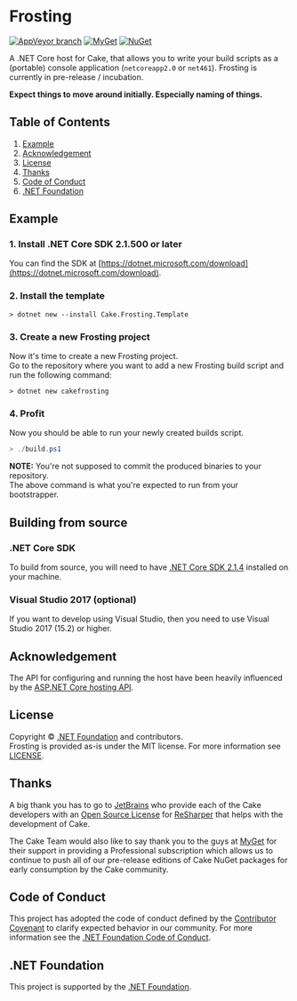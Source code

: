 # Frosting

[![AppVeyor branch](https://img.shields.io/appveyor/ci/cakebuild/frosting/develop.svg)](https://ci.appveyor.com/project/cakebuild/frosting/branch/develop) 
[![MyGet](https://img.shields.io/myget/cake/vpre/Cake.Frosting.svg?label=myget)](https://www.myget.org/feed/cake/package/nuget/Cake.Frosting)
[![NuGet](https://img.shields.io/nuget/v/Cake.Frosting.svg)](https://www.nuget.org/packages/Cake.Frosting)

A .NET Core host for Cake, that allows you to write your build scripts as a 
(portable) console application (`netcoreapp2.0` or `net461`). Frosting is currently 
in pre-release / incubation.

**Expect things to move around initially. Especially naming of things.**

## Table of Contents

1. [Example](https://github.com/cake-build/frosting#example)
2. [Acknowledgement](https://github.com/cake-build/frosting#acknowledgement)
3. [License](https://github.com/cake-build/frosting#license)
4. [Thanks](https://github.com/cake-build/frosting#thanks)
5. [Code of Conduct](https://github.com/cake-build/frosting#code-of-conduct)
6. [.NET Foundation](https://github.com/cake-build/frosting#net-foundation)

## Example

### 1. Install .NET Core SDK 2.1.500 or later

You can find the SDK at [https://dotnet.microsoft.com/download](https://dotnet.microsoft.com/download).

### 2. Install the template

```
> dotnet new --install Cake.Frosting.Template
```

### 3. Create a new Frosting project

Now it's time to create a new Frosting project.  
Go to the repository where you want to add a new Frosting build script and run the following command:

```
> dotnet new cakefrosting
```

### 4. Profit

Now you should be able to run your newly created builds script.  

```powershell
> ./build.ps1
```

**NOTE:** You're not supposed to commit the produced binaries to your repository.  
The above command is what you're expected to run from your bootstrapper.

## Building from source

### .NET Core SDK

To build from source, you will need to have 
[.NET Core SDK 2.1.4](https://dotnet.microsoft.com/download)
installed on your machine.

### Visual Studio 2017 (optional)

If you want to develop using Visual Studio, then you need to use Visual Studio 2017 (15.2) or higher.

## Acknowledgement

The API for configuring and running the host have been heavily influenced by 
the [ASP.NET Core hosting API](https://github.com/aspnet/Hosting).

## License

Copyright © [.NET Foundation](http://dotnetfoundation.org/) and contributors.  
Frosting is provided as-is under the MIT license. For more information see 
[LICENSE](https://github.com/cake-build/frosting/blob/develop/LICENSE).

## Thanks

A big thank you has to go to [JetBrains](https://www.jetbrains.com) who provide 
each of the Cake developers with an 
[Open Source License](https://www.jetbrains.com/support/community/#section=open-source) 
for [ReSharper](https://www.jetbrains.com/resharper/) that helps with the development of Cake.

The Cake Team would also like to say thank you to the guys at
[MyGet](https://www.myget.org/) for their support in providing a Professional 
subscription which allows us to continue to push all of our pre-release 
editions of Cake NuGet packages for early consumption by the Cake community.

## Code of Conduct

This project has adopted the code of conduct defined by the 
[Contributor Covenant](http://contributor-covenant.org/) to clarify expected behavior 
in our community. For more information see the [.NET Foundation Code of Conduct](http://www.dotnetfoundation.org/code-of-conduct).

## .NET Foundation

This project is supported by the [.NET Foundation](http://www.dotnetfoundation.org).
